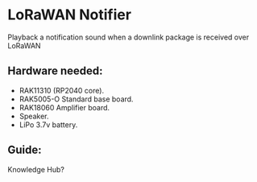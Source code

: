 # LoRaWAN Notifier
Playback a notification sound when a downlink package is received over LoRaWAN

## Hardware needed:
- RAK11310 (RP2040 core).
- RAK5005-O Standard base board.
- RAK18060 Amplifier board.
- Speaker.
- LiPo 3.7v battery.

## Guide:
Knowledge Hub?
